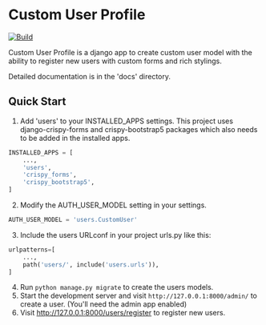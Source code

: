 # Custom User Profile

[![Build](https://github.com/Anjaan-g/custom-user-profile/actions/workflows/python-publish.yml/badge.svg)](https://github.com/Anjaan-g/custom-user-profile/actions/workflows/python-publish.yml)

Custom User Profile is a django app to create custom user model with the ability to register
new users with custom forms and rich stylings.

Detailed documentation is in the 'docs' directory.

## Quick Start

1. Add 'users' to your INSTALLED_APPS settings. This project uses django-crispy-forms and crispy-bootstrap5 packages which also needs to be added in the installed apps.

```python
INSTALLED_APPS = [
    ...,
    'users',
    'crispy_forms',
    'crispy_bootstrap5',
]
```

2. Modify the AUTH_USER_MODEL setting in your settings.

```python
AUTH_USER_MODEL = 'users.CustomUser'
```

3. Include the users URLconf in your project urls.py like this:

```python
urlpatterns=[
    ...,
    path('users/', include('users.urls')),
]
```

4. Run `python manage.py migrate` to create the users models.
5. Start the development server and visit `http://127.0.0.1:8000/admin/` to create a user. (You'll need the admin app enabled)
6. Visit http://127.0.0.1:8000/users/register to register new users.
